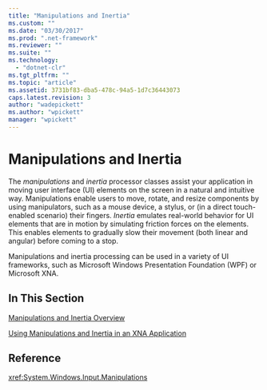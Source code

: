 ```yaml
---
title: "Manipulations and Inertia"
ms.custom: ""
ms.date: "03/30/2017"
ms.prod: ".net-framework"
ms.reviewer: ""
ms.suite: ""
ms.technology: 
  - "dotnet-clr"
ms.tgt_pltfrm: ""
ms.topic: "article"
ms.assetid: 3731bf83-dba5-478c-94a5-1d7c36443073
caps.latest.revision: 3
author: "wadepickett"
ms.author: "wpickett"
manager: "wpickett"
---
```

# Manipulations and Inertia
The *manipulations* and *inertia* processor classes assist your application in moving user interface (UI) elements on the screen in a natural and intuitive way. Manipulations enable users to move, rotate, and resize components by using manipulators, such as a mouse device, a stylus, or (in a direct touch-enabled scenario) their fingers. *Inertia* emulates real-world behavior for UI elements that are in motion by simulating friction forces on the elements. This enables elements to gradually slow their movement (both linear and angular) before coming to a stop.  
  
 Manipulations and inertia processing can be used in a variety of UI frameworks, such as Microsoft Windows Presentation Foundation (WPF) or Microsoft XNA.  
  
## In This Section  
 [Manipulations and Inertia Overview](../../../docs/framework/common-client-technologies/manipulations-and-inertia-overview.md)  
  
 [Using Manipulations and Inertia in an XNA Application](../../../docs/framework/common-client-technologies/use-manipulations-and-inertia-in-an-xna-application.md)  
  
## Reference  
 <xref:System.Windows.Input.Manipulations>

